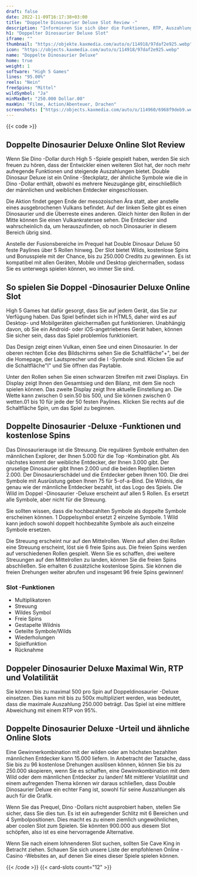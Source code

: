```yaml
---
draft: false
date: 2022-11-09T16:17:38+03:00
title: "Doppelte Dinosaurier Deluxe Slot Review -"
description: "Informieren Sie sich über die Funktionen, RTP, Auszahlungen und Boni im Doppel -Dinosaurier -Deluxe -Slot von High 5 Games! Finden Sie hier das beste Online -Casino, um hier zu spielen!"
h1: "Doppelter Dinosaurier Deluxe Slot"
iframe: ""
thumbnail: "https://objekte.kaxmedia.com/auto/o/114918/97daf2e925.webp"
icon: "https://objects.kaxmedia.com/auto/o/114918/97daf2e925.webp"
name: "Doppelte Dinosaurier Deluxe"
home: true
weight: 1
software: "High 5 Games"
lines: "95.00%"
reels: "Nein"
freeSpins: "Mittel"
wildSymbol: "Ja"
minMaxBet: "250.000 Dollar.00"
maxWin: "Filme, Action/Abenteuer, Drachen"
screenshots: ["https://objects.kaxmedia.com/auto/o/114960/6968f9deb9.webp"]
---
```


{{< code >}}<h2>Doppelte Dinosaurier Deluxe Online Slot Review</h2><p>Wenn Sie Dino -Dollar durch High 5 -Spiele gespielt haben, werden Sie sich freuen zu hören, dass der Entwickler einen weiteren Slot hat, der noch mehr aufregende Funktionen und steigende Auszahlungen bietet. Double Dinosaur Deluxe ist ein Online -Steckplatz, der ähnliche Symbole wie die in Dino -Dollar enthält, obwohl es mehrere Neuzugänge gibt, einschließlich der männlichen und weiblichen Entdecker eingeschlossen.</p><p>Die Aktion findet gegen Ende der mesozoischen Ära statt, aber anstelle eines ausgebrochenen Vulkans befindet. Auf der linken Seite gibt es einen Dinosaurier und die Überreste eines anderen. Gleich hinter den Rollen in der Mitte können Sie einen Vulkankratersee sehen. Die Entdecker sind wahrscheinlich da, um herauszufinden, ob noch Dinosaurier in diesem Bereich übrig sind.</p><p>Anstelle der Fusionsbereiche im Prequel hat Double Dinosaur Deluxe 50 feste Paylines über 5 Rollen hinweg. Der Slot bietet Wilds, kostenlose Spins und Bonusspiele mit der Chance, bis zu 250.000 Credits zu gewinnen. Es ist kompatibel mit allen Geräten, Mobile und Desktop gleichermaßen, sodass Sie es unterwegs spielen können, wo immer Sie sind.</p><h2>So spielen Sie Doppel -Dinosaurier Deluxe Online Slot</h2><p>High 5 Games hat dafür gesorgt, dass Sie auf jedem Gerät, das Sie zur Verfügung haben. Das Spiel befindet sich in HTML5, daher wird es auf Desktop- und Mobilgeräten gleichermaßen gut funktionieren. Unabhängig davon, ob Sie ein Android- oder iOS-angetriebenes Gerät haben, können Sie sicher sein, dass das Spiel problemlos funktioniert.</p><p>Das Design zeigt einen Vulkan, einen See und einen Dinosaurier. In der oberen rechten Ecke des Bildschirms sehen Sie die Schaltfläche"+", bei der die Homepage, der Lautsprecher und die I -Symbole sind. Klicken Sie auf die Schaltfläche"I" und Sie öffnen das Paytable.</p><p>Unter den Rollen sehen Sie einen schwarzen Streifen mit zwei Displays. Ein Display zeigt Ihnen den Gesamtsieg und den Bilanz, mit dem Sie noch spielen können. Das zweite Display zeigt Ihre aktuelle Einstellung an. Die Wette kann zwischen 0 sein.50 bis 500, und Sie können zwischen 0 wetten.01 bis 10 für jede der 50 festen Paylines. Klicken Sie rechts auf die Schaltfläche Spin, um das Spiel zu beginnen.</p><h2>Doppelte Dinosaurier -Deluxe -Funktionen und kostenlose Spins</h2><p>Das Dinosaurierauge ist die Streuung. Die regulären Symbole enthalten den männlichen Explorer, der Ihnen 5.000 für die Top -Kombination gibt. Als nächstes kommt der weibliche Entdecker, der Ihnen 3.000 gibt. Der gruselige Dinosaurier gibt Ihnen 2.000 und die beiden Reptilien bieten 2.000. Der Dinosaurierschädel und die Entdecker geben Ihnen 100. Die drei Symbole mit Ausrüstung geben Ihnen 75 für 5-of-a-Bind. Die Wildnis, die genau wie der männliche Entdecker bezahlt, ist das Logo des Spiels. Die Wild im Doppel -Dinosaurier -Deluxe erscheint auf allen 5 Rollen. Es ersetzt alle Symbole, aber nicht für die Streuung.</p><p>Sie sollten wissen, dass die hochbezahlten Symbole als doppelte Symbole erscheinen können. 1 Doppelsymbol ersetzt 2 einzelne Symbole. 1 Wild kann jedoch sowohl doppelt hochbezahlte Symbole als auch einzelne Symbole ersetzen.</p><p>Die Streuung erscheint nur auf den Mittelrollen. Wenn auf allen drei Rollen eine Streuung erscheint, löst sie 6 freie Spins aus. Die freien Spins werden auf verschiedenen Rollen gespielt. Wenn Sie es schaffen, drei weitere Streuungen auf den Mittelrollen zu landen, können Sie die freien Spins abschließen. Sie erhalten 6 zusätzliche kostenlose Spins. Sie können die freien Drehungen weiter abrufen und insgesamt 96 freie Spins gewinnen!</p><h3>
Slot -Funktionen</h3><ul>
<li></span>
Multiplikatoren</li>
<li></span>
Streuung</li>
<li></span>
Wildes Symbol</li>
<li></span>
Freie Spins</li>
<li></span>
Gestapelte Wildnis</li>
<li></span>
Geteilte Symbole/Wilds</li>
<li></span>
Wiederholungen</li>
<li></span>
Spielfunktion</li>
<li></span>
Rücknahme</li></ul><h2>Doppeler Dinosaurier Deluxe Maximal Win, RTP und Volatilität</h2><p>Sie können bis zu maximal 500 pro Spin auf Doppeldinosaurier -Deluxe einsetzen. Dies kann mit bis zu 500x multipliziert werden, was bedeutet, dass die maximale Auszahlung 250.000 beträgt. Das Spiel ist eine mittlere Abweichung mit einem RTP von 95%.</p><h2>Doppelte Dinosaurier Deluxe -Urteil und ähnliche Online Slots</h2><p>Eine Gewinnerkombination mit der wilden oder am höchsten bezahlten männlichen Entdecker kann 15.000 liefern. In Anbetracht der Tatsache, dass Sie bis zu 96 kostenlose Drehungen auslösen können, können Sie bis zu 250.000 skopieren, wenn Sie es schaffen, eine Gewinnkombination mit dem Wild oder dem männlichen Entdecker zu landen! Mit mittlerer Volatilität und einem aufregenden Thema können wir daraus schließen, dass Double Dinosaurier Deluxe ein echter Fang ist, sowohl für seine Auszahlungen als auch für die Grafik.</p><p>Wenn Sie das Prequel, Dino -Dollars nicht ausprobiert haben, stellen Sie sicher, dass Sie dies tun. Es ist ein aufregender Schlitz mit 6 Bereichen und 4 Symbolpositionen. Dies macht es zu einem ziemlich ungewöhnlichen, aber coolen Slot zum Spielen. Sie könnten 900.000 aus diesem Slot schöpfen, also ist es eine hervorragende Alternative.</p><p>Wenn Sie nach einem lohnenderen Slot suchen, sollten Sie Cave King in Betracht ziehen. Schauen Sie sich unsere Liste der empfohlenen Online -Casino -Websites an, auf denen Sie eines dieser Spiele spielen können.</p>{{< /code >}}
 {{< card-slots count="12" >}}